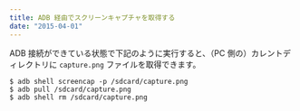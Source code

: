 ```yaml
---
title: ADB 経由でスクリーンキャプチャを取得する
date: "2015-04-01"
---
```


ADB 接続ができている状態で下記のように実行すると、（PC 側の）カレントディレクトリに `capture.png` ファイルを取得できます。

~~~
$ adb shell screencap -p /sdcard/capture.png
$ adb pull /sdcard/capture.png
$ adb shell rm /sdcard/capture.png
~~~


